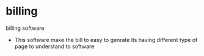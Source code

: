 # billing
billing software

* This software make the bill to easy to genrate 
its having different type of page to understand to software
